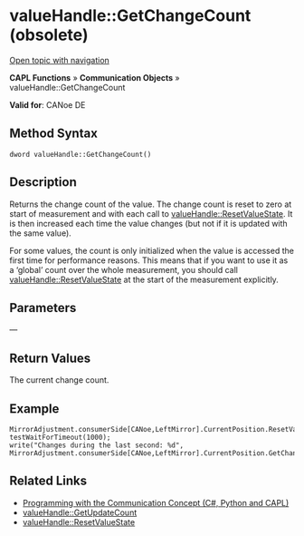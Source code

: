 # valueHandle::GetChangeCount (obsolete)

[Open topic with navigation](../../../../../CANoeDEFamily.htm#Topics/CAPLFunctions/CommunicationObjects/Methods/CAPLfunctionValueGetChangeCount.md)

**CAPL Functions** » **Communication Objects** » valueHandle::GetChangeCount

**Valid for**: CANoe DE

## Method Syntax

```
dword valueHandle::GetChangeCount()
```

## Description

Returns the change count of the value. The change count is reset to zero at start of measurement and with each call to [valueHandle::ResetValueState](CAPLfunctionValueResetValueState.md). It is then increased each time the value changes (but not if it is updated with the same value).

For some values, the count is only initialized when the value is accessed the first time for performance reasons. This means that if you want to use it as a ‘global’ count over the whole measurement, you should call [valueHandle::ResetValueState](CAPLfunctionValueResetValueState.md) at the start of the measurement explicitly.

## Parameters

—

## Return Values

The current change count.

## Example

```plaintext
MirrorAdjustment.consumerSide[CANoe,LeftMirror].CurrentPosition.ResetValueState();
testWaitForTimeout(1000);
write("Changes during the last second: %d", MirrorAdjustment.consumerSide[CANoe,LeftMirror].CurrentPosition.GetChangeCount());
```

## Related Links

- [Programming with the Communication Concept (C#, Python and CAPL)](../../../CANoeCANalyzer/CommunicationConcept/Programming/CCP.md)
- [valueHandle::GetUpdateCount](CAPLfunctionValueGetUpdateCount.md)
- [valueHandle::ResetValueState](CAPLfunctionValueResetValueState.md)
